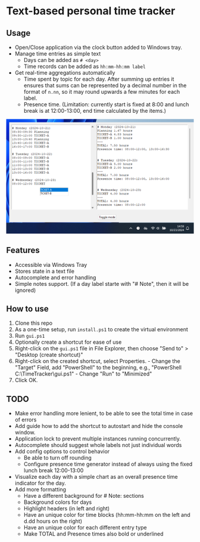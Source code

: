 # Text-based personal time tracker

## Usage
- Open/Close application via the clock button added to Windows tray.
- Manage time entries as simple text
  - Days can be added as `# <day>`
  - Time records can be added as `hh:mm-hh:mm label`
- Get real-time aggregations automatically
  - Time spent by topic for each day. After summing up entries it ensures that sums can be represented by a decimal number in the format of `n.nn`, so it may round upwards a few minutes for each label.
  - Presence time. (Limitation: currently start is fixed at 8:00 and lunch break is at 12:00-13:00, end time calculated by the items.)
 

![Time tracker](demo.png)

## Features
- Accessible via Windows Tray
- Stores state in a text file
- Autocomplete and error handling
- Simple notes support. (If a day label starte with "# Note", then it will be ignored)

## How to use
1. Clone this repo
2. As a one-time setup, run `install.ps1` to create the virtual environment
3. Run `gui.ps1`
4. Optionally create a shortcut for ease of use
  1. Right-click on the `gui.ps1` file in File Explorer, then choose "Send to" > "Desktop (create shortcut)"
  2. Right-click on the created shortcut, select Properties.
    - Change the "Target" Field, add "PowerShell" to the beginning, e.g., "PowerShell C:\TimeTracker\gui.ps1"
    - Change "Run" to "Minimized"
  3. Click OK.

## TODO
- Make error handling more lenient, to be able to see the total time in case of errors 
- Add guide how to add the shortcut to autostart and hide the console window.
- Application lock to prevent multiple instances running concurrently.
- Autocomplete should suggest whole labels not just individual words
- Add config options to control behavior
  - Be able to turn off rounding
  - Configure presence time generator instead of always using the fixed lunch break 12:00-13:00
- Visualize each day with a simple chart as an overall presence time indicator for the day. 
- Add more formatting 
  - Have a different background for # Note: sections
  - Background colors for days
  - Highlight headers (in left and right)
  - Have an unique color for time blocks (hh:mm-hh:mm on the left and d.dd hours on the right) 
  - Have an unique color for each different entry type
  - Make TOTAL and Presence times also bold or underlined
